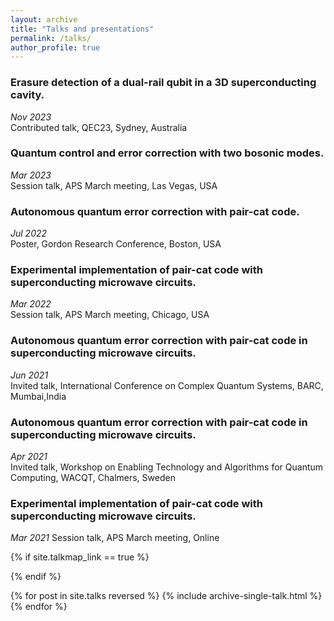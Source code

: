 ```yaml
---
layout: archive
title: "Talks and presentations"
permalink: /talks/
author_profile: true
---
```

### Erasure detection of a dual-rail qubit in a 3D superconducting cavity.
*Nov 2023* \
Contributed talk, QEC23, Sydney, Australia

### Quantum control and error correction with two bosonic modes.
*Mar 2023*\
Session talk, APS March meeting, Las Vegas, USA

### Autonomous quantum error correction with pair-cat code.
*Jul 2022* \
Poster, Gordon Research Conference, Boston, USA

### Experimental implementation of pair-cat code with superconducting microwave circuits.
*Mar 2022*\
Session talk, APS March meeting, Chicago, USA

### Autonomous quantum error correction with pair-cat code in superconducting microwave circuits.
*Jun 2021*\
Invited talk, International Conference on Complex Quantum Systems, BARC, Mumbai,India

### Autonomous quantum error correction with pair-cat code in superconducting microwave circuits.
*Apr 2021*\
Invited talk, Workshop on Enabling Technology and Algorithms for Quantum Computing,
WACQT, Chalmers, Sweden

### Experimental implementation of pair-cat code with superconducting microwave circuits.
*Mar 2021*
Session talk, APS March meeting, Online

{% if site.talkmap_link == true %}

<!-- <p style="text-decoration:underline;"><a href="/talkmap.html">See a map of all the places I've given a talk!</a></p> -->

{% endif %}

{% for post in site.talks reversed %}
  {% include archive-single-talk.html %}
{% endfor %}
